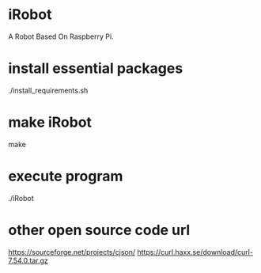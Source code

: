 # iRobot
A Robot Based On Raspberry Pi.

# install essential packages
./install_requirements.sh

# make iRobot
make

# execute program
./iRobot

# other open source code url
https://sourceforge.net/projects/cjson/
https://curl.haxx.se/download/curl-7.54.0.tar.gz
